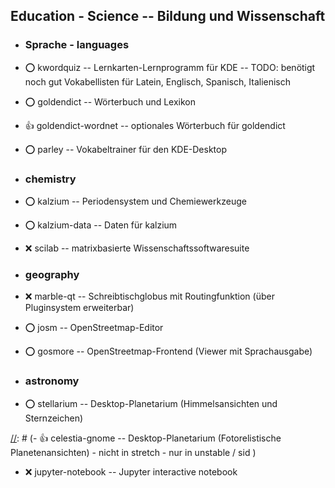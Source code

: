 ##  Education - Science  --  Bildung und Wissenschaft

- ###  Sprache - languages

- :o:  kwordquiz  --	Lernkarten-Lernprogramm für KDE -- TODO: benötigt noch gut Vokabellisten für Latein, Englisch, Spanisch, Italienisch
- :o:  goldendict  --	Wörterbuch und Lexikon
- :+1:  goldendict-wordnet  -- optionales Wörterbuch für goldendict

[//]: # (- :o:  openteacher  -- eine weitere Sprachlernsoftware - nicht in stretch - nur in unstable / sid)
- :o:  parley  --	Vokabeltrainer für den KDE-Desktop

[//]: # (- :+1:  anki  -- Vokabeltrainer mit Unterstützung von asiatischen Schriftzeichen, LaTeX, Audioaufnahmen und Bildern und optionaler Onlinesync - nicht in stretch - nur in unstable / sid )

- ###  chemistry

- :o:  kalzium  --	Periodensystem und Chemiewerkzeuge
- :o:  kalzium-data  -- Daten für kalzium
- :x:  scilab  --	matrixbasierte Wissenschaftssoftwaresuite

- ###  geography

- :x:  marble-qt  --	Schreibtischglobus mit Routingfunktion (über Pluginsystem erweiterbar)
- :o:  josm  --		OpenStreetmap-Editor

[//]: # (Hat sich nicht so richtig bewähren können)
- :o:  gosmore  -- OpenStreetmap-Frontend (Viewer mit Sprachausgabe)

- ###  astronomy

[//]: # (Dies zieht mit stellarium-data eine 112 MB großes Paket als Abhängigkeit nach)
- :o:  stellarium  -- Desktop-Planetarium (Himmelsansichten und Sternzeichen)

[//]: # (- :+1:  celestia-gnome  -- Desktop-Planetarium (Fotorelistische Planetenansichten) - nicht in stretch - nur in unstable / sid )

- :x:  jupyter-notebook  --	Jupyter interactive notebook
